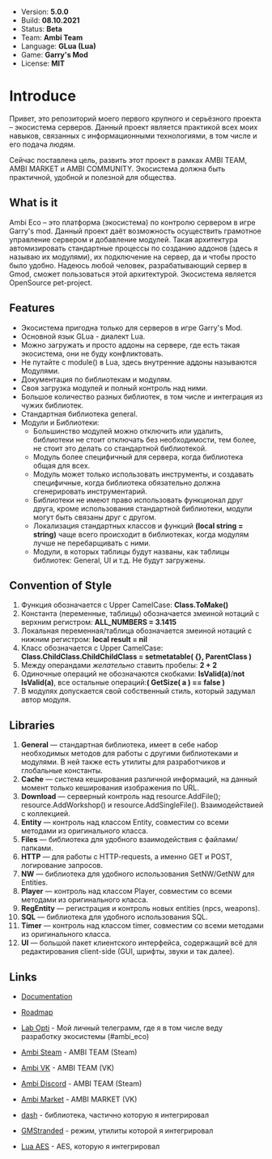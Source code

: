* Version: __5.0.0__
* Build: __08.10.2021__
* Status: __Beta__
* Team: __Ambi Team__
* Language: __GLua (Lua)__
* Game: __Garry's Mod__
* License: __MIT__

# Introduce

Привет, это репозиторий моего первого крупного и серьёзного проекта – экосистема серверов.
Данный проект является практикой всех моих навыков, связанных с информационными технологиями, в том числе и его подача людям. 

Сейчас поставлена цель, развить этот проект в рамках AMBI TEAM, AMBI MARKET и AMBI COMMUNITY. Экосистема должна быть практичной, удобной и полезной для общества.

## What is it

Ambi Eco – это платформа (экосистема) по контролю сервером в игре Garry's mod. Данный проект даёт возможность осуществить грамотное управление сервером и добавление модулей. Такая архитектура автомизировать стандартные процессы по созданию аддонов (здесь я называю их модулями), их подключение на сервер, да и чтобы просто было удобно. Надеюсь любой человек, разрабатывающий сервер в Gmod, сможет пользоваться этой архитектурой. Экосистема является OpenSource pet-project. 

## Features

*   Экосистема пригодна только для серверов в игре Garry's Mod.
*   Основной язык GLua - диалект Lua.
*   Можно загружать и просто аддоны на сервере, где есть такая экосистема, они не буду конфликтовать.
*   Не путайте с module() в Lua, здесь внутренние аддоны называются Модулями.
*   Документация по библиотекам и модулям.
*   Своя загрузка модулей и полный контроль над ними.
*   Большое количество разных библиотек, в том числе и интеграция из чужих библиотек.
*   Стандартная библиотека general.
*   Модули и Библиотеки:
    * Большинство модулей можно отключить или удалить, библиотеки не стоит отключать без необходимости, тем более, не стоит это делать со стандартной библиотекой. 
    * Модуль более специфичный для сервера, когда библиотека общая для всех. 
    * Модуль может только использовать инструменты, и создавать специфичные, когда библиотека обязательно должна сгенерировать инструментарий.
    * Библиотеки не имеют право использовать функционал друг друга, кроме использования стандартной библиотеки, модули могут быть связаны друг с другом.
    * Локализация стандартных классов и функций **(local string = string)** чаще всего происходит в библиотеках, когда модулям лучше не перебарщивать с ними.
    * Модули, в которых таблицы будут названы, как таблицы библиотек: General, UI и т.д. Не будут загружены.

## Convention of Style

  1. Функция обозначается с Upper CamelCase: __Class.ToMake()__
  2. Константа (переменные, таблицы) обозначается змеиной нотаций с верхним регистром: __ALL_NUMBERS = 3.1415__
  3. Локальная переменная/таблица обозначается змеиной нотаций с нижним регистром: __local result = nil__
  4. Класс обозначается с Upper CamelCase: __Class.ChildClass.ChildChildClass = setmetatable( {}, ParentClass )__
  5. Между операндами _желательно_ ставить пробелы: __2 + 2__
  6. Одиночные операций не обозначаются скобками: __IsValid(a)__/__not IsValid(a)__, все остальные операций:__( GetSize( a ) == false )__
  7. В модулях допускается свой собственный стиль, который задумал автор модуля.

## Libraries

  1. **General** — стандартная библиотека, имеет в себе набор необходимых методов для работы с другими библиотеками и модулями. В ней также есть утилиты для разработчиков и глобальные константы. 
  2. **Cache** — система кеширования различной информаций, на данный момент только кеширования изображения по URL.
  3. **Download** — серверный контроль над resource.AddFile(); resource.AddWorkshop() и resource.AddSingleFile(). Взаимодействией с коллекцией.
  4. **Entity** — контроль над классом Entity, совместим со всеми методами из оригинального класса.
  5. **Files** — библиотека для удобного взаимодействия с файлами/папками.
  6. **HTTP** — для работы с HTTP-requests, а именно GET и POST, логирование запросов.
  7. **NW** — библиотека для удобного использования SetNW/GetNW для Entities.
  8. **Player** — контроль над классом Player, совместим со всеми методами из оригинального класса.
  9. **RegEntity** — регистрация и контроль новых entities (npcs, weapons).
  10. **SQL** — библиотека для удобного использования SQL.
  11. **Timer** — контроль над классом timer, совместим со всеми методами из оригинального класса.
  12. **UI** — большой пакет клиентского интерфейса, содержащий всё для редактирования client-side (GUI, шрифты, звуки и так далее).

 ## Links
 * [Documentation](https://app.gitbook.com/@titanovskyteam/s/ambi-eco/)
 * [Roadmap](https://trello.com/b/lIXpnz0s/ambi-eco-roadmap)
 * [Lab Opti](https://t.me/joinchat/9yzHx5ANTn0wYTM6) - Мой личный телеграмм, где я в том числе веду разработку экосистемы (#ambi_eco)
 * [Ambi Steam](https://steamcommunity.com/groups/ambiteam) - AMBI TEAM (Steam)
 * [Ambi VK](https://vk.com/ambi_team) - AMBI TEAM (VK)
 * [Ambi Discord](https://discord.com/invite/jQHvsHX9eV) - AMBI TEAM (Steam)
 * [Ambi Market](https://vk.com/ambi_market) - AMBI MARKET (VK)

 * [dash](https://github.com/SuperiorServers/dash) - библиотека, частично которую я интегрировал
 * [GMStranded](https://github.com/Odic-Force/GMStranded) - режим, утилиты которой я интегрировал
 * [Lua AES](https://github.com/idiomic/Lua_AES/tree/d25c2c191a3b54afe9fc8b85cd0123a2bcfb2494) - AES, которую я интегрировал

